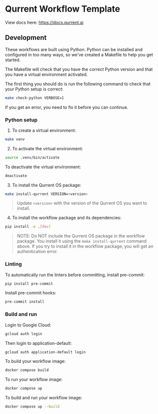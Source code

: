# Qurrent Workflow Template

View docs here: https://docs.qurrent.ai

## Development

These workflows are built using Python. Python can be installed and configured in too many ways, so we've created a Makefile to help you get started.

The Makefile will check that you have the correct Python version and that you have a virtual environment activated.

The first thing you should do is run the following command to check that your Python setup is correct:

```bash
make check-python VERBOSE=1
```

If you get an error, you need to fix it before you can continue.

### Python setup

1. To create a virtual environment:

```bash
make venv
```

2. To activate the virtual environment:

```bash
source .venv/bin/activate
```

To deactivate the virtual environment:

```bash
deactivate
```

3. To install the Qurrent OS package:

```bash
make install-qurrent VERSION=<version>
```

> Update `<version>` with the version of the Qurrent OS you want to install.

4. To install the workflow package and its dependencies:

```bash
pip install -e .[dev]
```

> NOTE: Do NOT include the Qurrent OS package in the workflow package. You install it using the `make install-qurrent` command above. If you try to install it in the workflow package, you will get an authentication error.

### Linting

To automatically run the linters before committing, install pre-commit:

```bash
pip install pre-commit
```

Install pre-commit hooks:

```bash
pre-commit install
```

### Build and run

Login to Google Cloud:

```bash
gcloud auth login
```

Then login to application-default:

```bash
gcloud auth application-default login
```

To build your workflow image:

```bash
docker compose build
```

To run your workflow image:

```bash
docker compose up
```

To build and run your workflow image:

```bash
docker compose up --build
```
